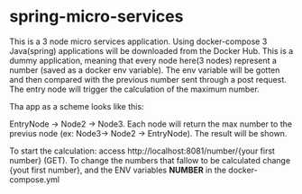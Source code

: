 # spring-micro-services

This is a 3 node micro services application. Using docker-compose 3 Java(spring) applications will be downloaded from the Docker Hub.
This is a dummy application, meaning that every node here(3 nodes) represent a number (saved as a docker env variable).
The env variable will be gotten and then compared with the previous number sent through a post request.
The entry node will trigger the calculation of the maximum number.

Tha app as a scheme looks like this:

EntryNode -> Node2 -> Node3. Each node will return the max number to the previus node (ex: Node3-> Node2 -> EntryNode). The result will 
be shown.

To start the calculation: access http://localhost:8081/number/{your first number} (GET).
To change the numbers that fallow to be calculated change {yout first number}, and the ENV variables **NUMBER** in the docker-compose.yml
